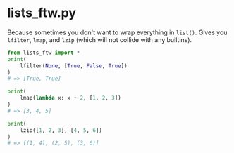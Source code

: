 # lists_ftw.py
Because sometimes you don't want to wrap everything in `list()`. Gives you `lfilter`, `lmap`, and `lzip` (which will not collide with any builtins).

```py
from lists_ftw import *
print(
    lfilter(None, [True, False, True])
)
# => [True, True]

print(
    lmap(lambda x: x + 2, [1, 2, 3])
)
# => [3, 4, 5]

print(
    lzip([1, 2, 3], [4, 5, 6])
)
# => [(1, 4), (2, 5), (3, 6)]
```
